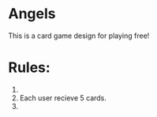 # Angels
This is a card game design for playing free!

# Rules:
1. 
2. Each user recieve 5 cards.
3. 
